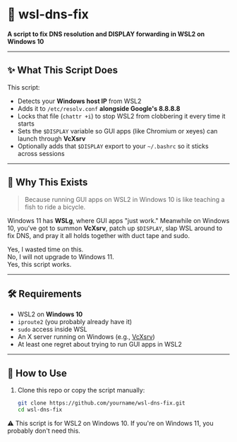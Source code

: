 # 🧠 wsl-dns-fix

**A script to fix DNS resolution and DISPLAY forwarding in WSL2 on Windows 10**  

---

## ✨ What This Script Does

This script:

- Detects your **Windows host IP** from WSL2
- Adds it to `/etc/resolv.conf` **alongside Google's 8.8.8.8**
- Locks that file (`chattr +i`) to stop WSL2 from clobbering it every time it starts
- Sets the `$DISPLAY` variable so GUI apps (like Chromium or xeyes) can launch through **VcXsrv**
- Optionally adds that `$DISPLAY` export to your `~/.bashrc` so it sticks across sessions

---

## 🧪 Why This Exists

> Because running GUI apps on WSL2 in Windows 10 is like teaching a fish to ride a bicycle.

Windows 11 has **WSLg**, where GUI apps "just work." Meanwhile on Windows 10, you’ve got to summon **VcXsrv**, patch up `$DISPLAY`, slap WSL around to fix DNS, and pray it all holds together with duct tape and sudo.

Yes, I wasted time on this.  
No, I will not upgrade to Windows 11.  
Yes, this script works.

---

## 🛠️ Requirements

- WSL2 on **Windows 10**
- `iproute2` (you probably already have it)
- `sudo` access inside WSL
- An X server running on Windows (e.g., [VcXsrv](https://sourceforge.net/projects/vcxsrv/))  
- At least one regret about trying to run GUI apps in WSL2

---

## 🚀 How to Use

1. Clone this repo or copy the script manually:

   ```bash
   git clone https://github.com/yourname/wsl-dns-fix.git
   cd wsl-dns-fix

⚠️ This script is for WSL2 on Windows 10.
If you're on Windows 11, you probably don't need this.

